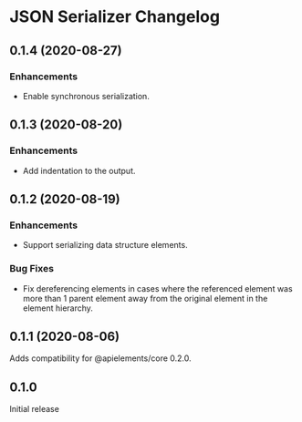 # JSON Serializer Changelog

## 0.1.4 (2020-08-27)

### Enhancements

- Enable synchronous serialization.

## 0.1.3 (2020-08-20)

### Enhancements

- Add indentation to the output.

## 0.1.2 (2020-08-19)

### Enhancements

- Support serializing data structure elements.

### Bug Fixes

- Fix dereferencing elements in cases where the referenced element was more
  than 1 parent element away from the original element in the element
  hierarchy.

## 0.1.1 (2020-08-06)

Adds compatibility for @apielements/core 0.2.0.

## 0.1.0

Initial release
